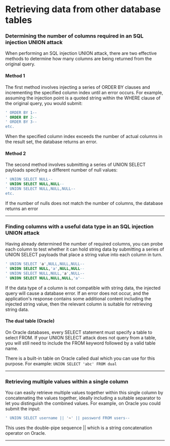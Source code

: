 # Retrieving data from other database tables

### Determining the number of columns required in an SQL injection UNION attack

When performing an SQL injection UNION attack, there are two effective methods to determine how many columns are being returned from the original query.

#### Method 1

The first method involves injecting a series of ORDER BY clauses and incrementing the specified column index until an error occurs. For example, assuming the injection point is a quoted string within the WHERE clause of the original query, you would submit:

```sql
' ORDER BY 1--
' ORDER BY 2--
' ORDER BY 3--
etc.
```

When the specified column index exceeds the number of actual columns in the result set, the database returns an error.

#### Method 2

The second method involves submitting a series of UNION SELECT payloads specifying a different number of null values:

```sql
' UNION SELECT NULL--
' UNION SELECT NULL,NULL--
' UNION SELECT NULL,NULL,NULL--
etc.
```

If the number of nulls does not match the number of columns, the database returns an error

***

### Finding columns with a useful data type in an SQL injection UNION attack

Having already determined the number of required columns, you can probe each column to test whether it can hold string data by submitting a series of UNION SELECT payloads that place a string value into each column in turn.

```sql
' UNION SELECT 'a',NULL,NULL,NULL--
' UNION SELECT NULL,'a',NULL,NULL--
' UNION SELECT NULL,NULL,'a',NULL--
' UNION SELECT NULL,NULL,NULL,'a'--
```

If the data type of a column is not compatible with string data, the injected query will cause a database error. If an error does not occur, and the application's response contains some additional content including the injected string value, then the relevant column is suitable for retrieving string data.

#### The dual table (Oracle)

On Oracle databases, every SELECT statement must specify a table to select FROM. If your UNION SELECT attack does not query from a table, you will still need to include the FROM keyword followed by a valid table name.

There is a built-in table on Oracle called dual which you can use for this purpose. For example: `UNION SELECT 'abc' FROM dual`

***

### Retrieving multiple values within a single column

You can easily retrieve multiple values together within this single column by concatenating the values together, ideally including a suitable separator to let you distinguish the combined values. For example, on Oracle you could submit the input:

```sql
' UNION SELECT username || '~' || password FROM users--
```

This uses the double-pipe sequence || which is a string concatenation operator on Oracle.

***
